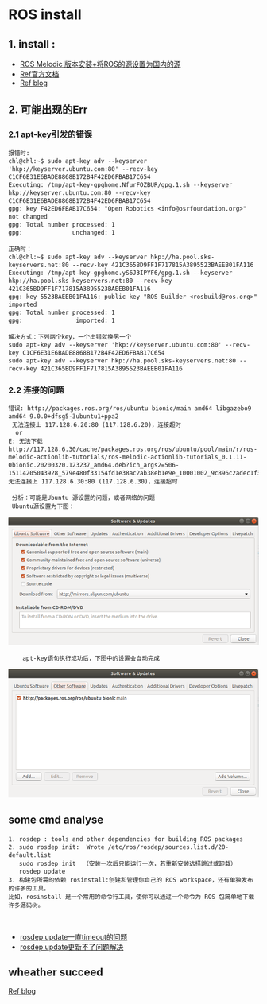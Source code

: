 # ROS install

## 1. install :
- [ROS Melodic 版本安装+将ROS的源设置为国内的源](https://blog.csdn.net/qq_38649880/article/details/99563189)
- [Ref官方文档](http://wiki.ros.org/melodic/Installation/Ubuntu)
- [Ref blog](https://blog.csdn.net/leonardohaig/article/details/82813738)

## 2. 可能出现的Err

### 2.1  apt-key引发的错误
```
报错时: 
chl@chl:~$ sudo apt-key adv --keyserver 'hkp://keyserver.ubuntu.com:80' --recv-key C1CF6E31E6BADE8868B172B4F42ED6FBAB17C654
Executing: /tmp/apt-key-gpghome.NfurFOZBUR/gpg.1.sh --keyserver hkp://keyserver.ubuntu.com:80 --recv-key C1CF6E31E6BADE8868B172B4F42ED6FBAB17C654
gpg: key F42ED6FBAB17C654: "Open Robotics <info@osrfoundation.org>" not changed
gpg: Total number processed: 1
gpg:              unchanged: 1

正确时：
chl@chl:~$ sudo apt-key adv --keyserver hkp://ha.pool.sks-keyservers.net:80 --recv-key 421C365BD9FF1F717815A3895523BAEEB01FA116
Executing: /tmp/apt-key-gpghome.yS6J3IPYF6/gpg.1.sh --keyserver hkp://ha.pool.sks-keyservers.net:80 --recv-key 421C365BD9FF1F717815A3895523BAEEB01FA116
gpg: key 5523BAEEB01FA116: public key "ROS Builder <rosbuild@ros.org>" imported
gpg: Total number processed: 1
gpg:               imported: 1

解决方式：下列两个key，一个出错就换另一个
sudo apt-key adv --keyserver 'hkp://keyserver.ubuntu.com:80' --recv-key C1CF6E31E6BADE8868B172B4F42ED6FBAB17C654
sudo apt-key adv --keyserver hkp://ha.pool.sks-keyservers.net:80 --recv-key 421C365BD9FF1F717815A3895523BAEEB01FA116
```
### 2.2 连接的问题
```
错误: http://packages.ros.org/ros/ubuntu bionic/main amd64 libgazebo9 amd64 9.0.0+dfsg5-3ubuntu1+ppa2
 无法连接上 117.128.6.20:80 (117.128.6.20)，连接超时
  or
E: 无法下载 http://117.128.6.30/cache/packages.ros.org/ros/ubuntu/pool/main/r/ros-melodic-actionlib-tutorials/ros-melodic-actionlib-tutorials_0.1.11-0bionic.20200320.123237_amd64.deb?ich_args2=506-15114205043928_579e480f33154fd1e38ac2ab38eb1e9e_10001002_9c896c2adec1f3d09032518939a83798_a699ee352b68c54d96d9b2efd5abb6a6  无法连接上 117.128.6.30:80 (117.128.6.30)，连接超时
 
 分析：可能是Ubuntu 源设置的问题，或者网络的问题
 Ubuntu源设置为下图：
```
![](https://github.com/honlinchen/Autoware_devel_record/blob/master/md_images/Screenshot%20from%202020-04-15%2021-00-10.png)
        
        apt-key语句执行成功后，下图中的设置会自动完成
![](https://github.com/honlinchen/Autoware_devel_record/blob/master/md_images/Screenshot%20from%202020-04-15%2021-00-22.png)

##  some cmd analyse
```
1. rosdep : tools and other dependencies for building ROS packages
2. sudo rosdep init:  Wrote /etc/ros/rosdep/sources.list.d/20-default.list
   sudo rosdep init  （安装一次后只能运行一次，若重新安装选择跳过或卸载）
   rosdep update
3. 构建包所需的依赖 rosinstall:创建和管理你自己的 ROS workspace，还有单独发布的许多的工具。
比如，rosinstall 是一个常用的命令行工具，使你可以通过一个命令为 ROS 包简单地下载许多源码树。



```
- [rosdep update一直timeout的问题](https://blog.csdn.net/qq_38649880/article/details/87903654)
- [rosdep update更新不了问题解决](https://blog.csdn.net/nidie508/article/details/104156378)

## wheather succeed

[Ref blog](https://blog.csdn.net/weixin_43288132/article/details/104613544)

